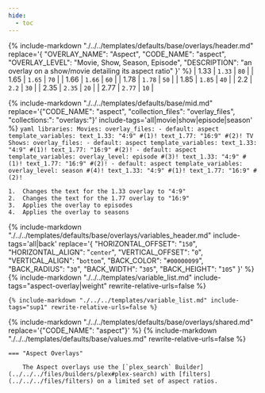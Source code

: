 ```yaml
---
hide:
  - toc
---
```

{%
    include-markdown "./../../templates/defaults/base/overlays/header.md"
    replace='{
        "OVERLAY_NAME": "Aspect", 
        "CODE_NAME": "aspect",
        "OVERLAY_LEVEL": "Movie, Show, Season, Episode",
        "DESCRIPTION": "an overlay on a show/movie detailing its aspect ratio"
    }'
%}
| 1.33 | `1.33` | `80` |
| 1.65 | `1.65` | `70` |
| 1.66 | `1.66` | `60` |
| 1.78 | `1.78` | `50` |
| 1.85 | `1.85` | `40` |
| 2.2  | `2.2`  | `30` |
| 2.35 | `2.35` | `20` |
| 2.77 | `2.77` | `10` |

{% 
    include-markdown "./../../templates/defaults/base/mid.md" 
    replace='{"CODE_NAME": "aspect", "collection_files": "overlay_files", "collections:": "overlays:"}' 
    include-tags='all|movie|show|episode|season' 
%}
    ```yaml
    libraries:
      Movies:
        overlay_files:
          - default: aspect
            template_variables:
              text_1.33: "4:9" #(1)!
              text_1.77: "16:9" #(2)!
      TV Shows:
        overlay_files:
          - default: aspect
            template_variables:
              text_1.33: "4:9" #(1)!
              text_1.77: "16:9" #(2)!
          - default: aspect
            template_variables:
              overlay_level: episode #(3)!
              text_1.33: "4:9" #(1)!
              text_1.77: "16:9" #(2)!
          - default: aspect
            template_variables:
              overlay_level: season #(4)!
              text_1.33: "4:9" #(1)!
              text_1.77: "16:9" #(2)!
    ```

    1.  Changes the text for the 1.33 overlay to "4:9"
    2.  Changes the text for the 1.77 overlay to "16:9"
    3.  Applies the overlay to episodes
    4.  Applies the overlay to seasons

{% 
    include-markdown "./../../templates/defaults/base/overlays/variables_header.md"
    include-tags='all|back'
    replace='{
        "HORIZONTAL_OFFSET": "`150`",
        "HORIZONTAL_ALIGN": "`center`",
        "VERTICAL_OFFSET": "`0`",
        "VERTICAL_ALIGN": "`bottom`",
        "BACK_COLOR": "`#00000099`",
        "BACK_RADIUS": "`30`",
        "BACK_WIDTH": "`305`",
        "BACK_HEIGHT": "`105`"
    }'
%}
    {%
        include-markdown "./../../templates/variable_list.md"
        include-tags="aspect-overlay|weight"
        rewrite-relative-urls=false
    %}

    {% include-markdown "./../../templates/variable_list.md" include-tags="sup1" rewrite-relative-urls=false %}

{% include-markdown "./../../templates/defaults/base/overlays/shared.md" replace='{"CODE_NAME": "aspect"}' %}
{% include-markdown "./../../templates/defaults/base/values.md" rewrite-relative-urls=false %}

    === "Aspect Overlays"
    
        The Aspect overlays use the [`plex_search` Builder](../../../files/builders/plex#plex-search) with [filters](../../../files/filters) on a limited set of aspect ratios.
